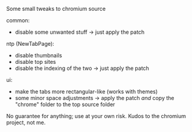 Some small tweaks to chromium source

common:
  - disable some unwanted stuff
  -> just apply the patch

ntp (NewTabPage):
  - disable thumbnails
  - disable top sites
  - disable the indexing of the two
  -> just apply the patch

ui:
  - make the tabs more rectangular-like (works with themes)
  - some minor space adjustments
  -> apply the patch *and* copy the "chrome" folder to the top source folder


No guarantee for anything; use at your own risk.
Kudos to the chromium project, not me.
